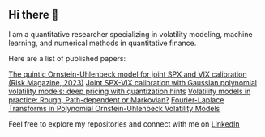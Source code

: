 ## Hi there 👋

I am a quantitative researcher specializing in volatility modeling, machine learning, and numerical methods in quantitative finance.

Here are a list of published papers:

[The quintic Ornstein-Uhlenbeck model for joint SPX and VIX calibration (Risk Magazine, 2023)](https://papers.ssrn.com/sol3/papers.cfm?abstract_id=4308677)
[Joint SPX-VIX calibration with Gaussian polynomial volatility models: deep pricing with quantization hints](https://papers.ssrn.com/sol3/papers.cfm?abstract_id=4292544)
[Volatility models in practice: Rough, Path-dependent or Markovian?](https://papers.ssrn.com/sol3/papers.cfm?abstract_id=4684016)
[Fourier-Laplace Transforms in Polynomial Ornstein-Uhlenbeck Volatility Models](https://papers.ssrn.com/sol3/papers.cfm?abstract_id=4816314)

Feel free to explore my repositories and connect with me on [LinkedIn](https://www.linkedin.com/in/shaun-li-66a6582b/)




<!--
**shaunlinz02/shaunlinz02** is a ✨ _special_ ✨ repository because its `README.md` (this file) appears on your GitHub profile.

Here are some ideas to get you started:

- 🔭 I’m currently working on ...
- 🌱 I’m currently learning ...
- 👯 I’m looking to collaborate on ...
- 🤔 I’m looking for help with ...
- 💬 Ask me about ...
- 📫 How to reach me: ...
- 😄 Pronouns: ...
- ⚡ Fun fact: ...
-->
